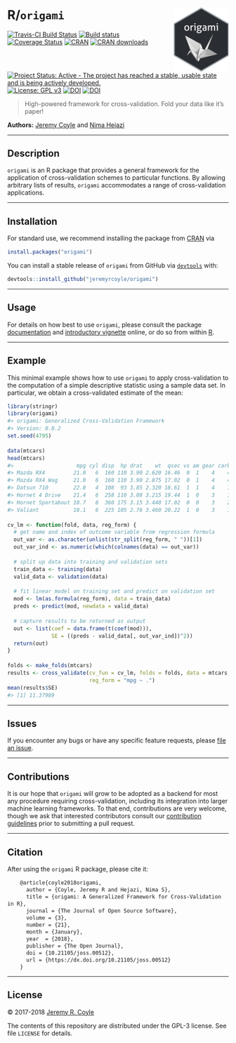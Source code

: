 
<!-- README.md is generated from README.Rmd. Please edit that file -->

# R/`origami` <img src="./hex/origami-sticker.png" align="right" width='125'/>

[![Travis-CI Build
Status](https://travis-ci.org/jeremyrcoyle/origami.svg?branch=master)](https://travis-ci.org/jeremyrcoyle/origami)
[![Build
status](https://ci.appveyor.com/api/projects/status/i5qwp8cjb4j4x329?svg=true)](https://ci.appveyor.com/project/jeremyrcoyle/origami)
[![Coverage
Status](https://img.shields.io/codecov/c/github/jeremyrcoyle/origami/master.svg)](https://codecov.io/github/jeremyrcoyle/origami?branch=master)
[![CRAN](http://www.r-pkg.org/badges/version/origami)](http://www.r-pkg.org/pkg/origami)
[![CRAN
downloads](https://cranlogs.r-pkg.org/badges/origami)](https://CRAN.R-project.org/package=origami)
[![Project Status: Active - The project has reached a stable, usable
state and is being actively
developed.](http://www.repostatus.org/badges/latest/active.svg)](http://www.repostatus.org/#active)
[![License: GPL
v3](https://img.shields.io/badge/License-GPL%20v3-blue.svg)](http://www.gnu.org/licenses/gpl-3.0)
[![DOI](https://zenodo.org/badge/DOI/10.5281/zenodo.1155901.svg)](https://doi.org/10.5281/zenodo.1155901)
[![DOI](http://joss.theoj.org/papers/10.21105/joss.00512/status.svg)](https://doi.org/10.21105/joss.00512)

> High-powered framework for cross-validation. Fold your data like it’s
> paper\!

**Authors:** [Jeremy Coyle](https://github.com/jeremyrcoyle) and [Nima
Hejazi](https://nimahejazi.org)

-----

## Description

`origami` is an R package that provides a general framework for the
application of cross-validation schemes to particular functions. By
allowing arbitrary lists of results, `origami` accommodates a range of
cross-validation applications.

-----

## Installation

For standard use, we recommend installing the package from
[CRAN](https://cran.r-project.org/) via

``` r
install.packages("origami")
```

You can install a stable release of `origami` from GitHub via
[`devtools`](https://www.rstudio.com/products/rpackages/devtools/) with:

``` r
devtools::install_github("jeremyrcoyle/origami")
```

-----

## Usage

For details on how best to use `origami`, please consult the package
[documentation](https://jeremyrcoyle.github.io/origami/) and
[introductory
vignette](https://jeremyrcoyle.github.io/origami/articles/generalizedCV.html)
online, or do so from within [R](https://www.r-project.org/).

-----

## Example

This minimal example shows how to use `origami` to apply
cross-validation to the computation of a simple descriptive statistic
using a sample data set. In particular, we obtain a cross-validated
estimate of the mean:

``` r
library(stringr)
library(origami)
#> origami: Generalized Cross-Validation Framework
#> Version: 0.8.2
set.seed(4795)

data(mtcars)
head(mtcars)
#>                    mpg cyl disp  hp drat    wt  qsec vs am gear carb
#> Mazda RX4         21.0   6  160 110 3.90 2.620 16.46  0  1    4    4
#> Mazda RX4 Wag     21.0   6  160 110 3.90 2.875 17.02  0  1    4    4
#> Datsun 710        22.8   4  108  93 3.85 2.320 18.61  1  1    4    1
#> Hornet 4 Drive    21.4   6  258 110 3.08 3.215 19.44  1  0    3    1
#> Hornet Sportabout 18.7   8  360 175 3.15 3.440 17.02  0  0    3    2
#> Valiant           18.1   6  225 105 2.76 3.460 20.22  1  0    3    1

cv_lm <- function(fold, data, reg_form) {
  # get name and index of outcome variable from regression formula
  out_var <- as.character(unlist(str_split(reg_form, " "))[1])
  out_var_ind <- as.numeric(which(colnames(data) == out_var))

  # split up data into training and validation sets
  train_data <- training(data)
  valid_data <- validation(data)

  # fit linear model on training set and predict on validation set
  mod <- lm(as.formula(reg_form), data = train_data)
  preds <- predict(mod, newdata = valid_data)

  # capture results to be returned as output
  out <- list(coef = data.frame(t(coef(mod))),
              SE = ((preds - valid_data[, out_var_ind])^2))
  return(out)
}

folds <- make_folds(mtcars)
results <- cross_validate(cv_fun = cv_lm, folds = folds, data = mtcars,
                          reg_form = "mpg ~ .")
mean(results$SE)
#> [1] 11.37989
```

-----

## Issues

If you encounter any bugs or have any specific feature requests, please
[file an issue](https://github.com/jeremyrcoyle/origami/issues).

-----

## Contributions

It is our hope that `origami` will grow to be adopted as a backend for
most any procedure requiring cross-validation, including its integration
into larger machine learning frameworks. To that end, contributions are
very welcome, though we ask that interested contributors consult our
[contribution
guidelines](https://github.com/jeremyrcoyle/origami/blob/master/CONTRIBUTING.md)
prior to submitting a pull request.

-----

## Citation

After using the `origami` R package, please cite it:

``` 
    @article{coyle2018origami,
      author = {Coyle, Jeremy R and Hejazi, Nima S},
      title = {origami: A Generalized Framework for Cross-Validation in R},
      journal = {The Journal of Open Source Software},
      volume = {3},
      number = {21},
      month = {January},
      year  = {2018},
      publisher = {The Open Journal},
      doi = {10.21105/joss.00512},
      url = {https://dx.doi.org/10.21105/joss.00512}
    }
```

-----

## License

© 2017-2018 [Jeremy R. Coyle](https://github.com/jeremyrcoyle)

The contents of this repository are distributed under the GPL-3 license.
See file `LICENSE` for details.
